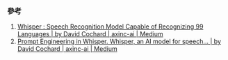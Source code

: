 ### 參考
1. [Whisper : Speech Recognition Model Capable of Recognizing 99 Languages | by David Cochard | axinc-ai | Medium](https://medium.com/axinc-ai/whisper-speech-recognition-model-capable-of-recognizing-99-languages-5b5cf0197c16)
2. [Prompt Engineering in Whisper. Whisper, an AI model for speech… | by David Cochard | axinc-ai | Medium](https://medium.com/axinc-ai/prompt-engineering-in-whisper-6bb18003562d)